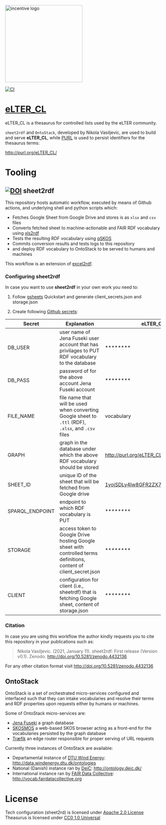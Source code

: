 <img src="https://www.lter-europe.net/logo.jpg" alt="incentive logo" width="250"/> 

[![CI](https://github.com/LTER-Europe/eLTER_CL/workflows/Sheet2RDF/badge.svg)](https://github.com/LTER-Europe/eLTER_CL/actions?query=workflow%3ASheet2RDF)

# [eLTER_CL](http://purl.org/eLTER_CL/)
eLTER_CL is a thesaurus for controlled lists used by the eLTER community. 

`sheet2rdf` and `OntoStack`, developed by Nikola Vasiljevic, are used to build and serve **eLTER_CL**, while [PURL](https://archive.org/services/purl/) is used to persist identifiers for the thesaurus terms:

   http://purl.org/eLTER_CL/


# Tooling

## [![DOI](https://zenodo.org/badge/327900313.svg)](https://zenodo.org/badge/latestdoi/327900313) sheet2rdf

This repository hosts automatic workflow, executed by means of Github actions, and underlying shell and python scripts which:

- Fetches Google Sheet from Google Drive and stores is as `xlsx` and `csv` files
- Converts fetched sheet to machine-actionable and FAIR RDF vocabulary using [xls2rdf](https://github.com/sparna-git/xls2rdf)
- Tests the resulting RDF vocabulary using [qSKOS](https://github.com/cmader/qSKOS/)
- Commits conversion results and tests logs to this repository
- and deploy RDF vocabulary to OntoStack to be served to humans and machines

This workflow is an extension of [excel2rdf](https://github.com/fair-data-collective/excel2rdf-template).


### Configuring sheet2rdf

In case you want to use **sheet2rdf** in your own work you need to:

1. Follow [gsheets](https://pypi.org/project/gsheets/) Quickstart and generate client_secrets.json and storage.json

2. Create following [Github secrets](https://docs.github.com/en/free-pro-team@latest/actions/reference/encrypted-secrets):

| Secret | Explanation | eLTER_CL onfiguration |
|---|---|---|
| DB_USER | user name of Jena Fuseki user account that has privilages to PUT RDF vocabulary to the database | ******** |
| DB_PASS | password of for the above account Jena Fuseki account | ******** |
| FILE_NAME | file name that will be used when converting Google sheet to `.ttl` (RDF), `.xlsx`, and `.csv` files | vocabulary |
| GRAPH | graph in the database under which the above RDF vocabulary should be stored | http://purl.org/eLTER_CL/ |
| SHEET_ID | unique ID of the sheet that will be fetched from Google drive | [1yojSDLy4Iw8GFR2ZX7b9T8kb8As6XUij5jU8KKvEicg](https://docs.google.com/spreadsheets/d/1yojSDLy4Iw8GFR2ZX7b9T8kb8As6XUij5jU8KKvEicg/edit#gid=1198865354) |
| SPARQL_ENDPOINT | endpoint to which RDF vocabulary is PUT | ******** |
| STORAGE | access token to Google Drive hosting Google sheet with controlled terms definitions, content of client_secret.json | ******** |
| CLIENT | configuration for client (i.e., sheetrdf) that is fetching Google sheet, content of storage.json | ******** |

### Citation

In case you are using this workflow the author kindly requests you to cite this repository in your publications such as:
> Nikola Vasiljevic. (2021, January 11). sheet2rdf: First release (Version v0.1). Zenodo. http://doi.org/10.5281/zenodo.4432136

For any other citation format visit http://doi.org/10.5281/zenodo.4432136

## OntoStack

OntoStack is a set of orchestrated micro-services configured and interfaced such that they can intake vocabularies and resolve their terms and RDF properties upon requests either by humans or machines.

Some of OntoStack micro-services are:

- [Jena Fuseki](https://jena.apache.org/documentation/fuseki2/) a graph database
- [SKOSMOS](http://www.skosmos.org/) a web-based SKOS browser acting as a front-end for the vocabularies persisted by the graph database
- [Træfik](https://doc.traefik.io/traefik/) an edge router responsible for proper serving of URL requests

Currently three instances of OntoStack are available:

- Departamental instance of [DTU Wind Energy](https://www.vindenergi.dtu.dk/english/): http://data.windenergy.dtu.dk/ontologies
- National (Danish) instance ran by [DeiC](https://deic.dk/): http://ontology.deic.dk/
- International instance ran by [FAIR Data Collective](http://fairdatacollective.org/): http://vocab.fairdatacollective.org


# License

Tech configuration (sheet2rd) is licensed under [Apache 2.0 License](https://github.com/LTER-Europe/eLTER_CL/blob/main/License_sheet2rdf.md)
Theasurus is licensed under [CC0 1.0 Universal](https://github.com/LTER-Europe/eLTER_CL/blob/main/LICENSE)
